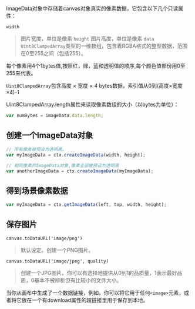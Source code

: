 #

ImageData对象中存储着canvas对象真实的像素数据，它包含以下几个只读属性：

`width`
>图片宽度，单位是像素
`height`
>图片高度，单位是像素
`data`
>`Uint8ClampedArray`类型的一维数组，包含着RGBA格式的整型数据，范围在0至255之间（包括255）。

每个像素用4个1bytes值,按照红，绿，蓝和透明值的顺序,每个颜色值部份用0至255来代表。

`Uint8ClampedArray`包含高度 × 宽度 × 4 bytes数据，索引值从0到(高度×宽度×4)-1

Uint8ClampedArray.length属性来读取像素数组的大小（以bytes为单位）：

```js
var numBytes = imageData.data.length;
```

## 创建一个ImageData对象

```js
// 所有像素被预设为透明黑。
var myImageData = ctx.createImageData(width, height);

// 相同像素的ImageData对象,像素全部被预设为透明黑
var anotherImageData = ctx.createImageData(myImageData);
```

## 得到场景像素数据

```js
var myImageData = ctx.getImageData(left, top, width, height);
```

## 保存图片

`canvas.toDataURL('image/png')`
>默认设定。创建一个PNG图片。

`canvas.toDataURL('image/jpeg', quality)`
>创建一个JPG图片。你可以有选择地提供从0到1的品质量，1表示最好品质，0基本不被辨析但有比较小的文件大小。

当你从画布中生成了一个数据链接，例如，你可以将它用于任何`<image>`元素，或者将它放在一个有download属性的超链接里用于保存到本地。
